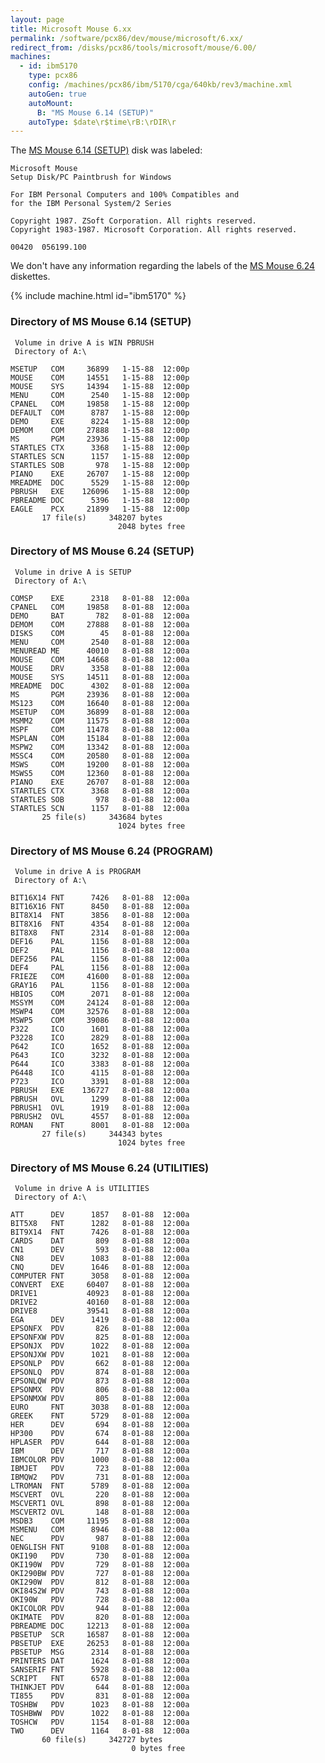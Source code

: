 ```yaml
---
layout: page
title: Microsoft Mouse 6.xx
permalink: /software/pcx86/dev/mouse/microsoft/6.xx/
redirect_from: /disks/pcx86/tools/microsoft/mouse/6.00/
machines:
  - id: ibm5170
    type: pcx86
    config: /machines/pcx86/ibm/5170/cga/640kb/rev3/machine.xml
    autoGen: true
    autoMount:
      B: "MS Mouse 6.14 (SETUP)"
    autoType: $date\r$time\rB:\rDIR\r
---
```


The [MS Mouse 6.14 (SETUP)](#directory-of-ms-mouse-614-setup) disk was labeled:

	Microsoft Mouse
	Setup Disk/PC Paintbrush for Windows
	
	For IBM Personal Computers and 100% Compatibles and
	for the IBM Personal System/2 Series
	
	Copyright 1987. ZSoft Corporation. All rights reserved.
	Copyright 1983-1987. Microsoft Corporation. All rights reserved.
	
	00420  056199.100

We don't have any information regarding the labels of the [MS Mouse 6.24](#directory-of-ms-mouse-624-setup) diskettes.

{% include machine.html id="ibm5170" %}

### Directory of MS Mouse 6.14 (SETUP)

     Volume in drive A is WIN PBRUSH
     Directory of A:\

    MSETUP   COM     36899   1-15-88  12:00p
    MOUSE    COM     14551   1-15-88  12:00p
    MOUSE    SYS     14394   1-15-88  12:00p
    MENU     COM      2540   1-15-88  12:00p
    CPANEL   COM     19858   1-15-88  12:00p
    DEFAULT  COM      8787   1-15-88  12:00p
    DEMO     EXE      8224   1-15-88  12:00p
    DEMOM    COM     27888   1-15-88  12:00p
    MS       PGM     23936   1-15-88  12:00p
    STARTLES CTX      3368   1-15-88  12:00p
    STARTLES SCN      1157   1-15-88  12:00p
    STARTLES SOB       978   1-15-88  12:00p
    PIANO    EXE     26707   1-15-88  12:00p
    MREADME  DOC      5529   1-15-88  12:00p
    PBRUSH   EXE    126096   1-15-88  12:00p
    PBREADME DOC      5396   1-15-88  12:00p
    EAGLE    PCX     21899   1-15-88  12:00p
           17 file(s)     348207 bytes
                            2048 bytes free

### Directory of MS Mouse 6.24 (SETUP)

     Volume in drive A is SETUP
     Directory of A:\

    COMSP    EXE      2318   8-01-88  12:00a
    CPANEL   COM     19858   8-01-88  12:00a
    DEMO     BAT       782   8-01-88  12:00a
    DEMOM    COM     27888   8-01-88  12:00a
    DISKS    COM        45   8-01-88  12:00a
    MENU     COM      2540   8-01-88  12:00a
    MENUREAD ME      40010   8-01-88  12:00a
    MOUSE    COM     14668   8-01-88  12:00a
    MOUSE    DRV      3358   8-01-88  12:00a
    MOUSE    SYS     14511   8-01-88  12:00a
    MREADME  DOC      4302   8-01-88  12:00a
    MS       PGM     23936   8-01-88  12:00a
    MS123    COM     16640   8-01-88  12:00a
    MSETUP   COM     36899   8-01-88  12:00a
    MSMM2    COM     11575   8-01-88  12:00a
    MSPF     COM     11478   8-01-88  12:00a
    MSPLAN   COM     15184   8-01-88  12:00a
    MSPW2    COM     13342   8-01-88  12:00a
    MSSC4    COM     20580   8-01-88  12:00a
    MSWS     COM     19200   8-01-88  12:00a
    MSWS5    COM     12360   8-01-88  12:00a
    PIANO    EXE     26707   8-01-88  12:00a
    STARTLES CTX      3368   8-01-88  12:00a
    STARTLES SOB       978   8-01-88  12:00a
    STARTLES SCN      1157   8-01-88  12:00a
           25 file(s)     343684 bytes
                            1024 bytes free

### Directory of MS Mouse 6.24 (PROGRAM)

     Volume in drive A is PROGRAM
     Directory of A:\

    BIT16X14 FNT      7426   8-01-88  12:00a
    BIT16X16 FNT      8450   8-01-88  12:00a
    BIT8X14  FNT      3856   8-01-88  12:00a
    BIT8X16  FNT      4354   8-01-88  12:00a
    BIT8X8   FNT      2314   8-01-88  12:00a
    DEF16    PAL      1156   8-01-88  12:00a
    DEF2     PAL      1156   8-01-88  12:00a
    DEF256   PAL      1156   8-01-88  12:00a
    DEF4     PAL      1156   8-01-88  12:00a
    FRIEZE   COM     41600   8-01-88  12:00a
    GRAY16   PAL      1156   8-01-88  12:00a
    HBIOS    COM      2071   8-01-88  12:00a
    MSSYM    COM     24124   8-01-88  12:00a
    MSWP4    COM     32576   8-01-88  12:00a
    MSWP5    COM     39086   8-01-88  12:00a
    P322     ICO      1601   8-01-88  12:00a
    P3228    ICO      2829   8-01-88  12:00a
    P642     ICO      1652   8-01-88  12:00a
    P643     ICO      3232   8-01-88  12:00a
    P644     ICO      3383   8-01-88  12:00a
    P6448    ICO      4115   8-01-88  12:00a
    P723     ICO      3391   8-01-88  12:00a
    PBRUSH   EXE    136727   8-01-88  12:00a
    PBRUSH   OVL      1299   8-01-88  12:00a
    PBRUSH1  OVL      1919   8-01-88  12:00a
    PBRUSH2  OVL      4557   8-01-88  12:00a
    ROMAN    FNT      8001   8-01-88  12:00a
           27 file(s)     344343 bytes
                            1024 bytes free

### Directory of MS Mouse 6.24 (UTILITIES)

     Volume in drive A is UTILITIES
     Directory of A:\

    ATT      DEV      1857   8-01-88  12:00a
    BIT5X8   FNT      1282   8-01-88  12:00a
    BIT9X14  FNT      7426   8-01-88  12:00a
    CARDS    DAT       809   8-01-88  12:00a
    CN1      DEV       593   8-01-88  12:00a
    CN8      DEV      1083   8-01-88  12:00a
    CNQ      DEV      1646   8-01-88  12:00a
    COMPUTER FNT      3058   8-01-88  12:00a
    CONVERT  EXE     60407   8-01-88  12:00a
    DRIVE1           40923   8-01-88  12:00a
    DRIVE2           40160   8-01-88  12:00a
    DRIVE8           39541   8-01-88  12:00a
    EGA      DEV      1419   8-01-88  12:00a
    EPSONFX  PDV       826   8-01-88  12:00a
    EPSONFXW PDV       825   8-01-88  12:00a
    EPSONJX  PDV      1022   8-01-88  12:00a
    EPSONJXW PDV      1021   8-01-88  12:00a
    EPSONLP  PDV       662   8-01-88  12:00a
    EPSONLQ  PDV       874   8-01-88  12:00a
    EPSONLQW PDV       873   8-01-88  12:00a
    EPSONMX  PDV       806   8-01-88  12:00a
    EPSONMXW PDV       805   8-01-88  12:00a
    EURO     FNT      3038   8-01-88  12:00a
    GREEK    FNT      5729   8-01-88  12:00a
    HER      DEV       694   8-01-88  12:00a
    HP300    PDV       674   8-01-88  12:00a
    HPLASER  PDV       644   8-01-88  12:00a
    IBM      DEV       717   8-01-88  12:00a
    IBMCOLOR PDV      1000   8-01-88  12:00a
    IBMJET   PDV       723   8-01-88  12:00a
    IBMQW2   PDV       731   8-01-88  12:00a
    LTROMAN  FNT      5789   8-01-88  12:00a
    MSCVERT  OVL       220   8-01-88  12:00a
    MSCVERT1 OVL       898   8-01-88  12:00a
    MSCVERT2 OVL       148   8-01-88  12:00a
    MSDB3    COM     11195   8-01-88  12:00a
    MSMENU   COM      8946   8-01-88  12:00a
    NEC      PDV       987   8-01-88  12:00a
    OENGLISH FNT      9108   8-01-88  12:00a
    OKI190   PDV       730   8-01-88  12:00a
    OKI190W  PDV       729   8-01-88  12:00a
    OKI290BW PDV       727   8-01-88  12:00a
    OKI290W  PDV       812   8-01-88  12:00a
    OKI84S2W PDV       743   8-01-88  12:00a
    OKI90W   PDV       728   8-01-88  12:00a
    OKICOLOR PDV       944   8-01-88  12:00a
    OKIMATE  PDV       820   8-01-88  12:00a
    PBREADME DOC     12213   8-01-88  12:00a
    PBSETUP  SCR     16587   8-01-88  12:00a
    PBSETUP  EXE     26253   8-01-88  12:00a
    PBSETUP  MSG      2314   8-01-88  12:00a
    PRINTERS DAT      1624   8-01-88  12:00a
    SANSERIF FNT      5928   8-01-88  12:00a
    SCRIPT   FNT      6578   8-01-88  12:00a
    THINKJET PDV       644   8-01-88  12:00a
    TI855    PDV       831   8-01-88  12:00a
    TOSHBW   PDV      1023   8-01-88  12:00a
    TOSHBWW  PDV      1022   8-01-88  12:00a
    TOSHCW   PDV      1154   8-01-88  12:00a
    TWO      DEV      1164   8-01-88  12:00a
           60 file(s)     342727 bytes
                               0 bytes free
